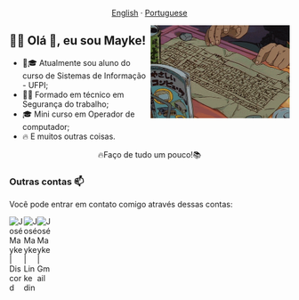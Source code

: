 <p align="center">
    <a href="README-English.md">English</a>
    ·
    <a href="README.md">Portuguese</a>
 </p>
 
 <img align="right" width="250" src="https://github.com/JoseMayke/Jos-Mayke/blob/main/5ErEY73.gif">
 
 ## :man_technologist:  Olá 👋, eu sou Mayke!
 
- 📝🎓 Atualmente sou aluno do curso de Sistemas de Informação - UFPI;
- 👨‍🎓 Formado em técnico em Segurança do trabalho;
- 🎓 Mini curso em Operador de computador;
- 🔥 E muitos outras coisas.

<p align="center">
    <a>🔥Faço de tudo um pouco!📚</a>
 </p>
 
 ### Outras contas 📫

Você pode entrar em contato comigo através dessas contas:


<a href="https://discord.gg/J4fHeQx">
     <img align="left" alt="José Mayke  | Discord" width="26px" src="https://github.com/wrtinho/wrtinho/blob/master/Assets/discord.svg" />
 </a>

<a href="https://www.linkedin.com/feed/?trk=onboarding-landing">
     <img align="left" alt="José Mayke | Linkedin" width="24px" src="https://github.com/wrtinho/wrtinho/blob/master/Assets/Linkedin.svg" />
  </a>

<a href="https://mail.google.com/mail/u/0/?tab=rm&ogbl#inbox">
     <img align="left" alt="José Mayke | Gmail" width="24px" src="https://github.com/wrtinho/wrtinho/blob/master/Assets/Gmail.svg" />
  </a>
  
